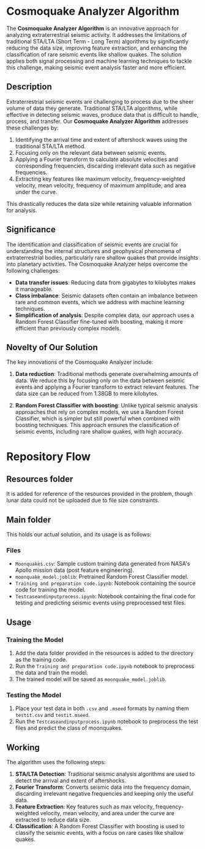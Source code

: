 # Cosmoquake Analyzer Algorithm

The **Cosmoquake Analyzer Algorithm** is an innovative approach for analyzing extraterrestrial seismic activity. It addresses the limitations of traditional STA/LTA (Short Term - Long Term) algorithms by significantly reducing the data size, improving feature extraction, and enhancing the classification of rare seismic events like shallow quakes. The solution applies both signal processing and machine learning techniques to tackle this challenge, making seismic event analysis faster and more efficient.

## Description

Extraterrestrial seismic events are challenging to process due to the sheer volume of data they generate. Traditional STA/LTA algorithms, while effective in detecting seismic waves, produce data that is difficult to handle, process, and transfer. Our **Cosmoquake Analyzer Algorithm** addresses these challenges by:

1. Identifying the arrival time and extent of aftershock waves using the traditional STA/LTA method.
2. Focusing only on the relevant data between seismic events.
3. Applying a Fourier transform to calculate absolute velocities and corresponding frequencies, discarding irrelevant data such as negative frequencies.
4. Extracting key features like maximum velocity, frequency-weighted velocity, mean velocity, frequency of maximum amplitude, and area under the curve.

This drastically reduces the data size while retaining valuable information for analysis.

## Significance

The identification and classification of seismic events are crucial for understanding the internal structures and geophysical phenomena of extraterrestrial bodies, particularly rare shallow quakes that provide insights into planetary activities. The Cosmoquake Analyzer helps overcome the following challenges:

- **Data transfer issues**: Reducing data from gigabytes to kilobytes makes it manageable.
- **Class imbalance**: Seismic datasets often contain an imbalance between rare and common events, which we address with machine learning techniques.
- **Simplification of analysis**: Despite complex data, our approach uses a Random Forest Classifier fine-tuned with boosting, making it more efficient than previously complex models.

## Novelty of Our Solution

The key innovations of the Cosmoquake Analyzer include:

1. **Data reduction**: Traditional methods generate overwhelming amounts of data. We reduce this by focusing only on the data between seismic events and applying a Fourier transform to extract relevant features. The data size can be reduced from 1.38GB to mere kilobytes.
   
2. **Random Forest Classifier with boosting**: Unlike typical seismic analysis approaches that rely on complex models, we use a Random Forest Classifier, which is simpler but still powerful when combined with boosting techniques. This approach ensures the classification of seismic events, including rare shallow quakes, with high accuracy.


# Repository Flow
## Resources folder
It is added for reference of the resources provided in the problem, though lunar data could not be uploaded due to file size constraints.
## Main folder
This holds our actual solution, and its usage is as follows:
### Files

- `Moonquakes.csv`: Sample custom training data generated from NASA's Apollo mission data (post feature engineering).
- `moonquake_model.joblib`: Pretrained Random Forest Classifier model.
- `Training and preparation code.ipynb`: Notebook containing the source code for training the model.
- `Testcaseandinputprocess.ipynb`: Notebook containing the final code for testing and predicting seismic events using preprocessed test files.


## Usage

### Training the Model

1. Add the data folder provided in the resources is added to the directory as the training code.
2. Run the `Training and preparation code.ipynb` notebook to preprocess the data and train the model.
3. The trained model will be saved as `moonquake_model.joblib`.

### Testing the Model

1. Place your test data in both `.csv` and `.mseed` formats by naming them `testit.csv` and `testit.mseed`.
2. Run the `Testcaseandinputprocess.ipynb` notebook to preprocess the test files and predict the class of moonquakes.

## Working

The algorithm uses the following steps:

1. **STA/LTA Detection**: Traditional seismic analysis algorithms are used to detect the arrival and extent of aftershocks.
2. **Fourier Transform**: Converts seismic data into the frequency domain, discarding irrelevant negative frequencies and keeping only the useful data.
3. **Feature Extraction**: Key features such as max velocity, frequency-weighted velocity, mean velocity, and area under the curve are extracted to reduce data size.
4. **Classification**: A Random Forest Classifier with boosting is used to classify the seismic events, with a focus on rare cases like shallow quakes.
